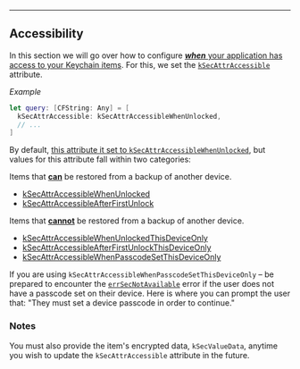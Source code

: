 
---

## Accessibility

<!--
In this section:
I want to talk about the different Accessible properties
-->

In this section we will go over how to configure [***when*** your application has access to your Keychain items](https://developer.apple.com/documentation/security/keychain_services/keychain_items/restricting_keychain_item_accessibility). For this, we set the [`kSecAttrAccessible`](https://developer.apple.com/documentation/security/ksecattraccessible) attribute.

_Example_
```swift
let query: [CFString: Any] = [
  kSecAttrAccessible: kSecAttrAccessibleWhenUnlocked,
  // ...
]
```

By default, [this attribute it set to `kSecAttrAccessibleWhenUnlocked`](https://developer.apple.com/documentation/security/keychain_services/keychain_items/restricting_keychain_item_accessibility#2974972), but values for this attribute fall within two categories:

Items that <u>**can**</u> be restored from a backup of another device.

- [kSecAttrAccessibleWhenUnlocked](https://developer.apple.com/documentation/security/ksecattraccessiblewhenunlocked)
- [kSecAttrAccessibleAfterFirstUnlock](https://developer.apple.com/documentation/security/ksecattraccessibleafterfirstunlock)

Items that <u>**cannot**</u> be restored from a backup of another device.

- [kSecAttrAccessibleWhenUnlockedThisDeviceOnly](https://developer.apple.com/documentation/security/ksecattraccessiblewhenunlockedthisdeviceonly)
- [kSecAttrAccessibleAfterFirstUnlockThisDeviceOnly](https://developer.apple.com/documentation/security/ksecattraccessibleafterfirstunlockthisdeviceonly)
- [kSecAttrAccessibleWhenPasscodeSetThisDeviceOnly](https://developer.apple.com/documentation/security/ksecattraccessiblewhenpasscodesetthisdeviceonly)

If you are using `kSecAttrAccessibleWhenPasscodeSetThisDeviceOnly` – be prepared to encounter the [`errSecNotAvailable`](https://www.osstatus.com/search/results?platform=all&framework=Security&search=25291) error if the user does not have a passcode set on their device. Here is where you can prompt the user that: "They must set a device passcode in order to continue."

### Notes

You must also provide the item's encrypted data, `kSecValueData`, anytime you wish to update the `kSecAttrAccessible` attribute in the future.
